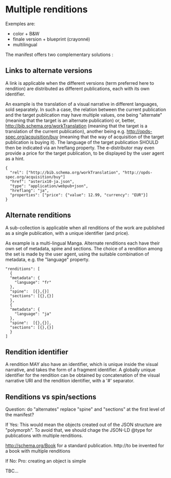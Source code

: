 # Multiple renditions

Exemples are:

* color + B&W
* finale version + blueprint (crayonné)
* multilingual

The manifest offers two complementary solutions :

## Links to alternate versions

A link is applicable when the different versions (term preferred here to rendition) are distributed as different publications, each with its own identifier. 

An example is the translation of a visual narrative in different languages, sold separately. In such a case, the relation between the current publication and the target publication may have multiple values, one being "alternate" (meaning that the target is an alternate publication) or, better, http://bib.schema.org/workTranslation (meaning that the target is a translation of the current publication), another being e.g. http://opds-spec.org/acquisition/buy (meaning that the way of acquisition of the target publication is buying it). The language of the target publication SHOULD then be indicated via an hreflang property. The e-distributor may even provide a price for the target publication, to be displayed by the user agent as a hint.  

```
{
  "rel": ["http://bib.schema.org/workTranslation", "http://opds-spec.org/acquisition/buy"]
  "href": "asterix10-ja.json",
  "type": "application/webpub+json",
  "hreflang": "ja",
  "properties": ["price": {"value": 12.99, "currency": "EUR"}]
}
```

## Alternate renditions

A sub-collection is applicable when all renditions of the work are published as a single publication, with a unique identifier (and price).

As example is a multi-lingual Manga. Alternate renditions each have their own set of metadata, spine and sections. The choice of a rendition among the set is made by the user agent, using the suitable combination of metadata, e.g. the "language" property.  

```
"renditions": [
  {
  "metadata": {
    "language": "fr"
  },
  "spine":  [{},{}]
  "sections": [{},{}]
  },
  {
  "metadata": {
    "language": "ja"
  },
  "spine":  [{},{}],
  "sections": [{},{}]
  }
]
```

## Rendition identifier

A rendition MAY also have an identifier, which is unique inside the visual narrative, and takes the form of a fragment identifier. A globally unique identifier for the rendition can be obtained by concatenation of the visual narrative URI and the rendition identifier, with a '#' separator.

## Renditions vs spin/sections

Question: do "alternates" replace "spine" and "sections" at the first level of the manifest?

If Yes:
This would mean the objects created out of the JSON structure are "polymorph".
To avoid that, we should chage the JSON-LD @type for publications with multiple renditions. 

http://schema.org/Book for a standard publication.
http://to be invented for a book with multiple renditions

If No:
Pro: creating an object is simple

TBC...
